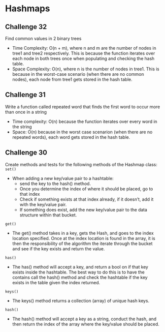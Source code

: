 # Hashmaps

## Challenge 32
Find common values in 2 binary trees
- Time Complexity: O(n + m), where n and m are the number of nodes in tree1 and tree2 respectively. This is because the function iterates over each node in both trees once when populating and checking the hash table.
- Space Complexity: O(n), where n is the number of nodes in tree1. This is because in the worst-case scenario (when there are no common nodes), each node from tree1 gets stored in the hash table.

## Challenge 31
Write a function called repeated word that finds the first word to occur more than once in a string
- Time complexity: O(n) because the function iterates over every word in the string
- Space: O(n) because in the worst case scenarion (when there are no repeated words), each word gets stored in the hash table.



## Challenge 30
Create methods and tests for the following methods of the Hashmap class:
`set()`
- When adding a new key/value pair to a hashtable:
  - send the key to the hash() method.
  - Once you determine the index of where it should be placed, go to that index
  - Check if something exists at that index already, if it doesn’t, add it with the key/value pair.
  - If something does exist, add the new key/value pair to the data structure within that bucket.

`get()`
- The get() method takes in a key, gets the Hash, and goes to the index location specified. Once at the index location is found in the array, it is then the responsibility of the algorithm the iterate through the bucket and see if the key exists and return the value.

`has()`
- The has() method will accept a key, and return a bool on if that key exists inside the hashtable. The best way to do this is to have the contains call the hash() method and check the hashtable if the key exists in the table given the index returned.

`keys()`
- The keys() method returns a collection (array) of unique hash keys.

`hash()`
- The hash() method will accept a key as a string, conduct the hash, and then return the index of the array where the key/value should be placed.

